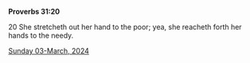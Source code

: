 **Proverbs 31:20**

20 She stretcheth out her hand to the poor; yea, she reacheth forth her hands to the needy.

[Sunday 03-March, 2024](https://getbible.net/kjv/Proverbs/31/20)
